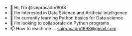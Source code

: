 - 👋 Hi, I’m @saiprasadm1998
- 👀 I’m interested in Data Science and Artificial intelligence
- 🌱 I’m currently learning Python basics for Data science
- 💞️ I’m looking to collaborate on Python programs
- 📫 How to reach me ... saiprasadm1998@gmail.com

<!---
saiprasadm1998/saiprasadm1998 is a ✨ special ✨ repository because its `README.md` (this file) appears on your GitHub profile.
You can click the Preview link to take a look at your changes.
--->
